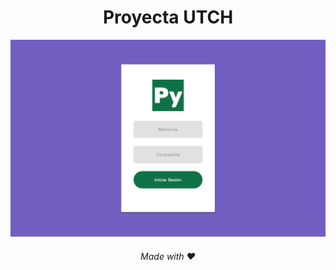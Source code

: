 <div align="center">
    <h1> Proyecta UTCH </h1>
    <img src="/assets//LOGIN.png" alt="Login Page" width="550">
    <h6> Made with ❤️ </h6>
</div>
